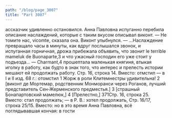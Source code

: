 ```yaml
---
path: "/blog/page_3007"
title: "Part 3007"
---
```


ассказчик удивленно остановился. Анна Павловна испуганно перебила описание наслаждений, которые с таким вкусом описывал виконт.
— Не томите нас, vicomte, сказала она.
Виконт улыбнулся.
— ...Наслаждение превращало часы в минуты, как вдруг послышался звонок, и испуганная горничная, дрожа прибежала объявить, что звонит le terrible mameluk de Buonaparte,3 и что ужасный господин его уже стоит у подъезда...
— Charmant,4 прошептала маленькая княгиня, втыкая иголку в работу, как будто в знак того, что интерес и прелесть истории мешают ей продолжать работу.
Стр. 16, строка 14.
Вместо: отмстил — в I и II изд. 68 г.: отомстил
1 Жорж в роли Клитемнестры удивительна!
2 [виконт де Мортемар, родственник Монморанси через Роганов, лучший представитель Сен-Жерменского предместья.]
3 [страшный Бонапартовский мамелюк,]
4 [Прелестно,]
371Стр. 16, строка 25.
Вместо: стал продолжать; — в Р. В.: хотел продолжать,
Стр. 16/17, строка 25/15.
Вместо: но в это время Анна Павловна, всё поглядывавшая кончая: в гости
